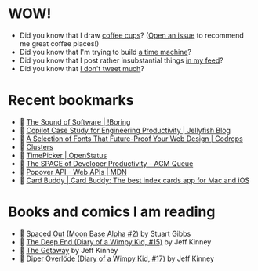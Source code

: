 # WOW!

- Did you know that I draw [coffee cups](https://papercups.mamuso.net/)? ([Open an issue](https://github.com/mamuso/papercups/issues) to recommend me great coffee places!)
- Did you know that I'm trying to build [a time machine](https://github.com/mamuso/fluxcapacitor)?
- Did you know that I post rather insubstantial things [in my feed](https://feed.mamuso.net/)?
- Did you know that [I don't tweet much](https://twitter.com/mamuso)?

# Recent bookmarks

- 👀 [The Sound of Software | !Boring](https://www.notboring.software/words/the-sound-of-software)
- 👀 [Copilot Case Study for Engineering Productivity | Jellyfish Blog](https://jellyfish.co/blog/case-study-does-copilot-make-a-difference-for-engineering-productivity/)
- 👀 [A Selection of Fonts That Future-Proof Your Web Design | Codrops](https://tympanus.net/codrops/2024/05/10/a-selection-of-fonts-that-future-proof-your-web-design/)
- 👀 [Clusters](https://ventrella.com/Clusters/)
- 👀 [TimePicker | OpenStatus](https://time.openstatus.dev/)
- 👀 [The SPACE of Developer Productivity - ACM Queue](https://queue.acm.org/detail.cfm?id=3454124)
- 👀 [Popover API - Web APIs | MDN](https://developer.mozilla.org/en-US/docs/Web/API/Popover_API)
- 👀 [Card Buddy | Card Buddy: The best index cards app for Mac and iOS](https://www.ussherpress.com/cardbuddy/)


# Books and comics I am reading

- 📘 [Spaced Out (Moon Base Alpha #2)](https://www.goodreads.com/book/show/26022750) by Stuart Gibbs
- 📘 [The Deep End (Diary of a Wimpy Kid, #15)](https://www.goodreads.com/book/show/51468119) by Jeff Kinney
- 📘 [The Getaway](https://www.goodreads.com/book/show/34803142) by Jeff Kinney
- 📘 [Diper Överlöde (Diary of a Wimpy Kid, #17)](https://www.goodreads.com/book/show/60541760) by Jeff Kinney

